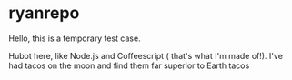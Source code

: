 # ryanrepo
Hello, this is a temporary test case.

Hubot here, like Node.js and Coffeescript ( that's what I'm made of!).
I've had tacos on the moon and find them far superior to Earth tacos
